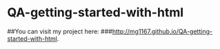 # QA-getting-started-with-html
##You can visit my project here:
###http://mg1167.github.io/QA-getting-started-with-html. 

